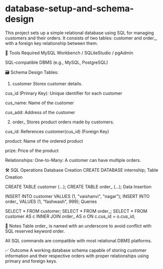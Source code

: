 # database-setup-and-schema-design
This project sets up a simple relational database using SQL for managing customers and their orders. It consists of two tables: customer and order_, with a foreign key relationship between them.

🧰 Tools Required
MySQL Workbench / SQLiteStudio / pgAdmin

SQL-compatible DBMS (e.g., MySQL, PostgreSQL)

🗃️ Schema Design
Tables:
1. customer
Stores customer details.

cus_id (Primary Key): Unique identifier for each customer

cus_name: Name of the customer

cus_add: Address of the customer

2. order_
Stores product orders made by customers.

cus_id: References customer(cus_id) (Foreign Key)

product: Name of the ordered product

prize: Price of the product

Relationships:
One-to-Many: A customer can have multiple orders.

🛠️ SQL Operations
Database Creation
CREATE DATABASE internship;
Table Creation

CREATE TABLE customer (...);
CREATE TABLE order_ (...);
Data Insertion

INSERT INTO customer VALUES (1, "vaishanvi", "nagar");
INSERT INTO order_ VALUES (1, "fashwash", 999);
Queries

SELECT * FROM customer;
SELECT * FROM order_;
SELECT * FROM customer AS c 
INNER JOIN order_ AS o ON c.cus_id = o.cus_id;

📝 Notes
Table order_ is named with an underscore to avoid conflict with SQL reserved keyword order.

All SQL commands are compatible with most relational DBMS platforms.

✅ Outcome
A working database schema capable of storing customer information and their respective orders with proper relationships using primary and foreign keys.

